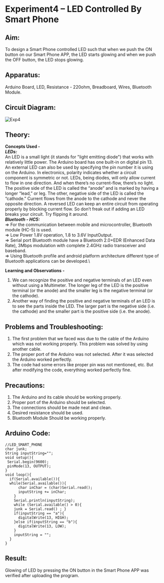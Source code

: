 ﻿# Experiment4 – LED Controlled By Smart Phone


## Aim:
To design a Smart Phone controlled LED such that when we push the ON button on our Smart Phone APP, the LED starts glowing and when we push the OFF button, the LED stops glowing.

## Apparatus:
Arduino Board, LED, Resistance - 220ohm, Breadboard, Wires, Bluetooth Module.

## Circuit Diagram:
![Exp4](https://user-images.githubusercontent.com/54620652/67159391-95ac8700-f361-11e9-9c36-94dd2e045554.png)
## Theory:
**Concepts Used -**\
***LEDs:***\
An LED is a small light (it stands for "light emitting diode") that works with relatively little power. The Arduino board has one built-in on digital pin 13.
An external LED can also be used by specifying the pin number it is using on the Arduino.
In electronics, polarity indicates whether a circuit component is symmetric or not. LEDs, being diodes, will only allow current to flow in one direction. And when there’s no current-flow, there’s no light.
The positive side of the LED is called the “anode” and is marked by having a longer “lead,” or leg. The other, negative side of the LED is called the “cathode.” Current flows from the anode to the cathode and never the opposite direction. A reversed LED can keep an entire circuit from operating properly by blocking current flow. So don’t freak out if adding an LED breaks your circuit. Try flipping it around.\
***Bluetooth - HC5:***\
=> For the communication between mobile and microcontroller, Bluetooth module (HC-5) is used.\
=> Low Power 1.8V operation, 1.8 to 3.6V InputOutput.\
=> Serial port Bluetooth module have a Bluetooth 2.0+EDR (Enhanced Data Rate), 3Mbps modulation with complete 2.4GHz radio transceiver and baseband.\
=> Using Bluetooth profile and android platform architecture different type of Bluetooth applications can be developed.\


**Learning and Observations -**
1. We can recognize the positive and negative terminals of an LED even without using a Multimeter. The longer leg of the LED is the positive terminal (or the anode) and the smaller leg is the negative terminal (or the cathode).
2. Another way of finding the positive and negative terminals of an LED is to see the parts inside the LED. The larger part is the negative side (i.e. the cathode) and the smaller part is the positive side (i.e. the anode).

## Problems and Troubleshooting:
1. The first problem that we faced was due to the cable of the Arduino which was not working properly. This problem was solved by using another cable.
2. The proper port of the Arduino was not selected. After it was selected the Arduino worked perfectly.
3. The code had some errors like proper pin was not mentioned, etc. But after modifying the code, everything worked perfectly fine.

## Precautions:
1. The Arduino and its cable should be working properly.
2. Proper port of the Arduino should be selected.
3. The connections should be made neat and clean.
4. Desired resistance should be used.
5. Bluetooth Module Should be working properly.

## Arduino Code:
```
//LED_SMART_PHONE
char junk;
String inputString="";
void setup(){
 Serial.begin(9600);
 pinMode(13, OUTPUT);
}
void loop(){
  if(Serial.available()){
  while(Serial.available()){
      char inChar = (char)Serial.read();
      inputString += inChar;   
    }
    Serial.println(inputString);
    while (Serial.available() > 0){ 
    junk = Serial.read() ; }
    if(inputString == "a"){ 
      digitalWrite(13, HIGH);  
    }else if(inputString == "b"){  
      digitalWrite(13, LOW);
    }
    inputString = "";
  }
}

```

## Result:
Glowing of LED by pressing the ON button in the Smart Phone APP was verified after uploading the program.
